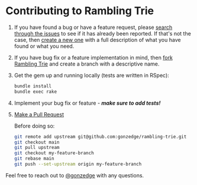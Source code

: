 # Contributing to Rambling Trie

1. If you have found a bug or have a feature request, please [search through the issues][github_issues_all] to see if it
   has already been reported. If that's not the case, then [create a new one][github_issues_new] with a full description
   of what you have found or what you need.
2. If you have bug fix or a feature implementation in mind, then [fork Rambling Trie][github_fork] and create a branch
   with a descriptive name.
3. Get the gem up and running locally (tests are written in RSpec):

    ```sh
    bundle install
    bundle exec rake
    ```

4. Implement your bug fix or feature - ***make sure to add tests!***
5. [Make a Pull Request][github_pull_request]

    Before doing so:

    ```sh
    git remote add upstream git@github.com:gonzedge/rambling-trie.git
    git checkout main
    git pull upstream
    git checkout my-feature-branch
    git rebase main
    git push --set-upstream origin my-feature-branch
    ```

Feel free to reach out to [@gonzedge][github_user_gonzedge] with any questions.

[github_fork]: https://help.github.com/articles/fork-a-repo
[github_issues_all]: https://github.com/gonzedge/rambling-trie/issues?utf8=%E2%9C%93&q=is%3Aissue
[github_issues_new]: https://github.com/gonzedge/rambling-trie/issues/new
[github_pull_request]: https://help.github.com/articles/creating-a-pull-request
[github_user_gonzedge]: https://github.com/gonzedge
